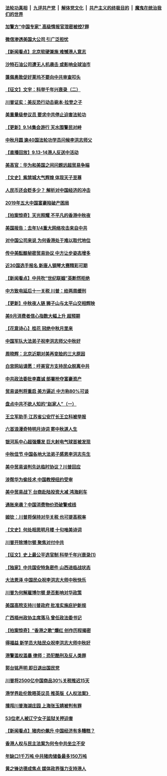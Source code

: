 ####  [法轮功真相](../../../../basic/blob/master/README.md?t=09150200) &nbsp;|&nbsp; [九评共产党](../../../../9ping.md/blob/master/README.md?t=09150200) &nbsp;|&nbsp; [解体党文化](../../../../jtdwh.md/blob/master/README.md?t=09150200)  &nbsp;|&nbsp; [共产主义的终极目的](../../../../gczydzjmd.md/blob/master/README.md?t=09150200) &nbsp;|&nbsp; [魔鬼在统治我们的世界](../../../../mgztzwmdsj.md/blob/master/README.md?t=09150200) 

#### [加警方“中国专家” 高级情报官泄密被控7罪](../pages/nf4514/n11521636.md?t=09150200) 

#### [微信渗透美国大公司 引广泛担忧](../pages/nf4514/n11521644.md?t=09150200) 

#### [【新闻看点】北京软硬兼施 难憾港人意志](../pages/nf4514/n11521449.md?t=09150200) 

#### [沙特石油公司遭无人机袭击 或影响全球油市](../pages/nf4514/n11521472.md?t=09150200) 

#### [蓬佩奥敦促好莱坞不要向中共审查叩头](../pages/nf4514/n11521327.md?t=09150200) 

#### [【征文】文宇：科举千年兴衰录（二）](../pages/nf4514/n11234376.md?t=09150200) 

#### [川普证实：美反恐行动击毙本·拉登之子](../pages/nf4514/n11521281.md?t=09150200) 

#### [美重量级参议员 要求中共停止迫害法轮功](../pages/nf4514/n11521196.md?t=09150200) 

#### [【更新】9.14集会游行 天水围警民对峙](../pages/nf4514/n11520606.md?t=09150200) 

#### [中秋月圆 逾40国法轮功学员问候李洪志师父](../pages/nf4514/n11518812.md?t=09150200) 

#### [【直播回放】9.13-14港人反送中活动](../pages/nf4514/n11517259.md?t=09150200) 

#### [美高官：华为和美国之间问题远超贸易争端](../pages/nf4514/n11519906.md?t=09150200) 

#### [【文史】紫禁城大气辉煌 体现天子至尊](../pages/nf4514/n8032195.md?t=09150200) 

#### [人民币还会贬多少？ 解析对中国经济的冲击](../pages/nf4514/n11505371.md?t=09150200) 

#### [2019年五大中国富豪陷破产困局](../pages/nf4514/n11505396.md?t=09150200) 

#### [【拍案惊奇】天光照耀 不平凡的香港中秋夜](../pages/nf4514/n11520365.md?t=09150200) 

#### [美国报告：去年1/4重大网络攻击来自中共](../pages/nf4514/n11520128.md?t=09150200) 

#### [对中国公司来说 为何香港处于难以取代地位](../pages/nf4514/n11520232.md?t=09150200) 

#### [传中美酝酿秘密贸易协议 中方让步姿态增多](../pages/nf4514/n11519948.md?t=09150200) 

#### [近30国选手报名 新唐人钢琴大赛精彩可期](../pages/nf4514/n11515402.md?t=09150200) 

#### [【新闻看点】中共吹“世纪联姻”英断然拒绝](../pages/nf4514/n11519729.md?t=09150200) 

#### [中方致电延后十一关税 川普：给两周缓刑](../pages/nf4514/n11519697.md?t=09150200) 

#### [【更新】中秋夜人链 狮子山与太平山交相辉映](../pages/nf4514/n11517995.md?t=09150200) 

#### [美9月消费者信心指数大幅上升 超预期](../pages/nf4514/n11519503.md?t=09150200) 

#### [【花意诗心】桂花 冠绝中秋月里来](../pages/nf4514/n11514533.md?t=09150200) 

#### [中国军队大法弟子祝李洪志师父中秋好](../pages/nf4514/n11519158.md?t=09150200) 

#### [周晓辉：北京近期对美再变脸的三大原因](../pages/nf4514/n11517537.md?t=09150200) 

#### [白宫网站请愿：吁美官方支持民众脱离中共](../pages/nf4514/n11512429.md?t=09150200) 

#### [中共政法委批李嘉诚 部署抢夺富豪资产](../pages/nf4514/n11519201.md?t=09150200) 

#### [贸易谈判将重启 美方逼近 中方称80%可谈](../pages/nf4514/n11517596.md?t=09150200) 

#### [盘点中共不欲人知的“赵家人”（一）](../pages/nf4514/n11517792.md?t=09150200) 

#### [王立军助手 江苏省公安厅长王立科被举报](../pages/nf4514/n11517714.md?t=09150200) 

#### [六首浪漫奇特明月诗词  寄中秋道人生](../pages/nf4514/n11498423.md?t=09150200) 

#### [银河系中心超强爆发 巨大射电气球首被发现](../pages/nf4514/n11518204.md?t=09150200) 

#### [中秋佳节 中国各地大法弟子感恩李洪志先生](../pages/nf4514/n11516216.md?t=09150200) 

#### [美中贸易谈判先达临时协议？川普回应](../pages/nf4514/n11517746.md?t=09150200) 

#### [涉帮华为偷技术 中国教授纽约受审](../pages/nf4514/n11515699.md?t=09150200) 

#### [美中贸易战下 台商赴陆投资大减 鸿海刹车](../pages/nf4514/n11517265.md?t=09150200) 

#### [通胀来袭？中国消费物价恐破警戒线](../pages/nf4514/n11517388.md?t=09150200) 

#### [姆钦：川普将保持对华关税 也可提高税率](../pages/nf4514/n11517240.md?t=09150200) 

#### [【文史】何处相思明月楼 十句唯美诗词](../pages/nf4514/n11498444.md?t=09150200) 

#### [川普开除博尔顿 聚焦对付中共](../pages/nf4514/n11517208.md?t=09150200) 

#### [【征文】史上最公平选官制 科举千年兴衰录(1)](../pages/nf4514/n11232880.md?t=09150200) 

#### [【独家】中共国安特急密件 山西进临战状态](../pages/nf4514/n11515358.md?t=09150200) 

#### [大法恩泽 中国民众祝李洪志大师中秋快乐](../pages/nf4514/n11514794.md?t=09150200) 

#### [川普为何解雇博尔顿 是否影响对华政策](../pages/nf4514/n11515314.md?t=09150200) 

#### [美国高院支持川普政府 批准实施庇护新规](../pages/nf4514/n11516348.md?t=09150200) 

#### [广西梧州政协主席落马 曾任政法委书记](../pages/nf4514/n11516040.md?t=09150200) 

#### [【拍案惊奇】“香港之歌”爆红 创作历程揭密](../pages/nf4514/n11515488.md?t=09150200) 

#### [得福益 新学员大陆民众祝李洪志大师中秋好](../pages/nf4514/n11515127.md?t=09150200) 

#### [港警滥权滥暴 律师：恐犯酷刑及反人类罪](../pages/nf4514/n11515317.md?t=09150200) 

#### [郭台铭声明 即日退出国民党](../pages/nf4514/n11515595.md?t=09150200) 

#### [川普将2500亿中国商品30%关税推迟15天](../pages/nf4514/n11515516.md?t=09150200) 

#### [港学界赴伦敦晤英议员 推英版《人权法案》](../pages/nf4514/n11514792.md?t=09150200) 

#### [擅闯川普海湖庄园 上海张玉婧被判有罪](../pages/nf4514/n11515046.md?t=09150200) 

#### [53位老人被辽宁女子监狱关押迫害](../pages/nf4514/n11513494.md?t=09150200) 

#### [【新闻看点】猪肉价飙升 中国经济有多糟糕？](../pages/nf4514/n11514694.md?t=09150200) 

#### [香港人权与民主法案为何令中共坐立不安](../pages/nf4514/n11506208.md?t=09150200) 

#### [年缺口1千万吨 中共猪肉储备最多150万吨](../pages/nf4514/n11515103.md?t=09150200) 

#### [黄之锋访德成焦点 媒体政界强力支持港人](../pages/nf4514/n11514923.md?t=09150200) 

